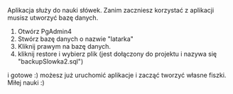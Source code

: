 Aplikacja służy do nauki słówek. Zanim zaczniesz korzystać z aplikacji musisz utworzyć bazę danych.
1. Otwórz PgAdmin4
2. Stwórz bazę danych o nazwie "latarka"
3. Kliknij prawym na bazę danych.
4. kliknij restore i wybierz plik (jest dołączony do projektu i nazywa się "backupSlowka2.sql")

i gotowe :) możesz już uruchomić aplikacje i zacząć tworzyć własne fiszki. Miłej nauki :)